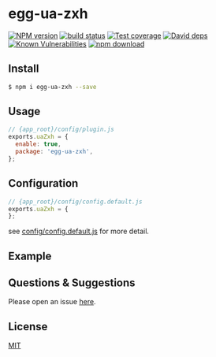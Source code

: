 # egg-ua-zxh

[![NPM version][npm-image]][npm-url]
[![build status][travis-image]][travis-url]
[![Test coverage][codecov-image]][codecov-url]
[![David deps][david-image]][david-url]
[![Known Vulnerabilities][snyk-image]][snyk-url]
[![npm download][download-image]][download-url]

[npm-image]: https://img.shields.io/npm/v/egg-ua-zxh.svg?style=flat-square
[npm-url]: https://npmjs.org/package/egg-ua-zxh
[travis-image]: https://img.shields.io/travis/eggjs/egg-ua-zxh.svg?style=flat-square
[travis-url]: https://travis-ci.org/eggjs/egg-ua-zxh
[codecov-image]: https://img.shields.io/codecov/c/github/xiaohuzou/egg-ua-zxh.svg?style=flat-square
[codecov-url]: https://codecov.io/github/xiaohuzou/egg-ua-zxh?branch=master
[david-image]: https://img.shields.io/david/eggjs/egg-ua-zxh.svg?style=flat-square
[david-url]: https://david-dm.org/eggjs/egg-ua-zxh
[snyk-image]: https://snyk.io/test/npm/egg-ua-zxh/badge.svg?style=flat-square
[snyk-url]: https://snyk.io/test/npm/egg-ua-zxh
[download-image]: https://img.shields.io/npm/dm/egg-ua-zxh.svg?style=flat-square
[download-url]: https://npmjs.org/package/egg-ua-zxh

<!--
Description here.
-->

## Install

```bash
$ npm i egg-ua-zxh --save
```

## Usage

```js
// {app_root}/config/plugin.js
exports.uaZxh = {
  enable: true,
  package: 'egg-ua-zxh',
};
```

## Configuration

```js
// {app_root}/config/config.default.js
exports.uaZxh = {
};
```

see [config/config.default.js](config/config.default.js) for more detail.

## Example

<!-- example here -->

## Questions & Suggestions

Please open an issue [here](https://github.com/xiaohuzou/egg-ua-zxh/issues).

## License

[MIT](LICENSE)
